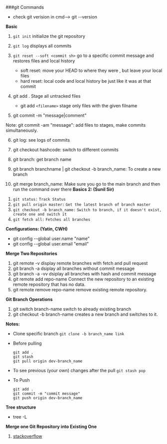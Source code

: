 ###git Commands

- check git verision in cmd--> git --version

**Basic**
1. `git init`
   initialize the git repository
2. `git log`
   displays all commits
3. `git reset --soft <commit sh>`
   go to a specific commit message and restores files and local history

   - soft reset: move your HEAD to where they were , but leave your local files
   - hard reset: local code and local history be just like it was at that commit
4. git add . 
   Stage all untracked files
   - git add `<filename>` 
   stage only files with the given filname
5. git commit -m "message|comment"

Note: git commit -am "message": add files to stages, make commits simultaneously.

6. git log: see logs of commits

7. git checkout hashcode: switch to different commits

8. git branch: get branch name
9. git branch branchname | git checkout -b branch_name: To create a new branch
10. git merge branch_name: Make sure you go to the main branch and then run the command over there 
**Basics 2: (Sunil Sir)**
   
1) `git status:` `Track Status`
2) `git pull origin master:` `Get the latest branch of branch master`
3) `git checkout -b branch_name:` `Switch to branch, if it doesn't exist, create one and switch it`
4) `git fetch all:` `Fetches all branches`

**Configurations: (Yatin, CWH)**

- git config --global user.name "name"
- git config --global user.email "email"


**Merge Two Repositories**

1. git remote -v
   display remote branches with fetch and pull request
2. git branch -a
   dsiplay all branches without commit message
3. git branch -a -vv
   dsiplay all branches with hash and commit message
4. git remote add repo-name
   Connect the new repository to an existing remote repository that has no data.
5. git remote remove repo-name
   remove existing remote repository.

**Git Branch Operations**

1. git switch branch-name
   switch to already existing branch
2. git checkout -b branch-name
   creates a new branch and switches to it.

**Notes:**
- Clone specific branch
  `git clone -b branch_name link`

- Before pulling
  ```
  git add .
  git stash
  git pull origin dev-branch_name
  ```

- To see previous (your own) changes after the pull
  `git stash pop`

- To Push
  ```
  git add .
  git commit -m "commit message"
  git push origin dev-branch_name
  ```

**Tree structure**
- tree -L <Level>

**Merge one Git Repository into Existing One**
1. [stackoverflow](https://stackoverflow.com/questions/1683531/how-to-import-existing-git-repository-into-another)
